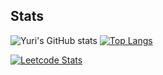 
## Stats

![Yuri's GitHub stats](https://github-readme-stats.vercel.app/api?username=lee-code712&show_icons=true&theme=default) [![Top Langs](https://github-readme-stats.vercel.app/api/top-langs/?username=lee-code712&layout=compact)](https://github.com/anuraghazra/github-readme-stats)

[![Leetcode Stats](https://leetcard.jacoblin.cool/yuri08?width=500&height=190&ext=heatmap&animation=false)](https://leetcode.com/yuri08)
